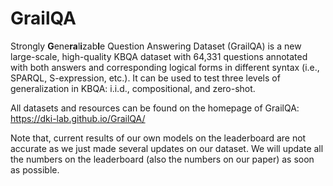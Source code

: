 # GrailQA

Strongly **G**ene**ra**l**i**zab**l**e Question Answering Dataset (GrailQA) is a new large-scale, high-quality KBQA dataset with 64,331 questions annotated with both answers and corresponding logical forms in different syntax (i.e., SPARQL, S-expression, etc.). It can be used to test three levels of generalization in KBQA: i.i.d., compositional, and zero-shot.

All datasets and resources can be found on the homepage of GrailQA: https://dki-lab.github.io/GrailQA/

Note that, current results of our own models on the leaderboard are not accurate as we just made several updates on our dataset. We will update all the numbers on the leaderboard (also the numbers on our paper) as soon as possible.
